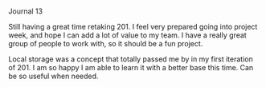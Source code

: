 #
Journal 13

Still having a great time retaking 201.  I feel very prepared going into project week, and hope I can add a lot of value to my team.  I have a really great group of people to work with, so it should be a fun project.

Local storage was a concept that totally passed me by in my first iteration of 201.  I am so happy I am able to learn it with a better base this time.  Can be so useful when needed.
